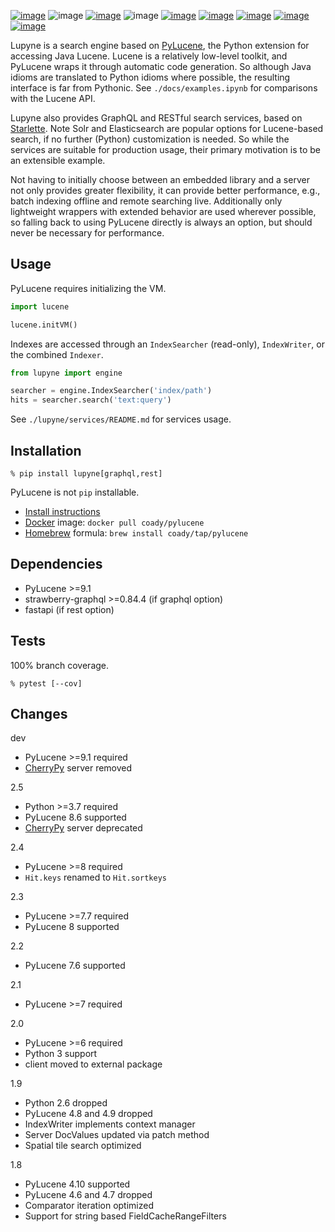 [![image](https://img.shields.io/pypi/v/lupyne.svg)](https://pypi.org/project/lupyne/)
![image](https://img.shields.io/pypi/pyversions/lupyne.svg)
[![image](https://pepy.tech/badge/lupyne)](https://pepy.tech/project/lupyne)
![image](https://img.shields.io/pypi/status/lupyne.svg)
[![image](https://github.com/coady/lupyne/workflows/build/badge.svg)](https://github.com/coady/lupyne/actions)
[![image](https://codecov.io/gh/coady/lupyne/branch/main/graph/badge.svg)](https://codecov.io/gh/coady/lupyne/)
[![image](https://github.com/coady/lupyne/workflows/codeql/badge.svg)](https://github.com/coady/lupyne/security/code-scanning)
[![image](https://img.shields.io/badge/code%20style-black-000000.svg)](https://pypi.org/project/black/)
[![image](http://mypy-lang.org/static/mypy_badge.svg)](http://mypy-lang.org/)

Lupyne is a search engine based on [PyLucene](http://lucene.apache.org/pylucene/), the Python extension for accessing Java Lucene. Lucene is a relatively low-level toolkit, and PyLucene wraps it through automatic code generation. So although Java idioms are translated to Python idioms where possible, the resulting interface is far from Pythonic. See `./docs/examples.ipynb` for comparisons with the Lucene API.

Lupyne also provides GraphQL and RESTful search services, based on [Starlette](https://www.starlette.io). Note Solr and Elasticsearch are popular options for Lucene-based search, if no further (Python) customization is needed. So while the services are suitable for production usage, their primary motivation is to be an extensible example.

Not having to initially choose between an embedded library and a server not only provides greater flexibility, it can provide better performance, e.g., batch indexing offline and remote searching live. Additionally only lightweight wrappers with extended behavior are used wherever possible, so falling back to using PyLucene directly is always an option, but should never be necessary for performance.

## Usage
PyLucene requires initializing the VM.

```python
import lucene

lucene.initVM()
```

Indexes are accessed through an `IndexSearcher` (read-only), `IndexWriter`, or the combined `Indexer`.

```python
from lupyne import engine

searcher = engine.IndexSearcher('index/path')
hits = searcher.search('text:query')
```

See `./lupyne/services/README.md` for services usage.

## Installation
```console
% pip install lupyne[graphql,rest]
```

PyLucene is not `pip` installable.
* [Install instructions](http://lucene.apache.org/pylucene/install.html)
* [Docker](https://hub.docker.com) image: `docker pull coady/pylucene`
* [Homebrew](https://brew.sh) formula: `brew install coady/tap/pylucene`

## Dependencies
* PyLucene >=9.1
* strawberry-graphql >=0.84.4 (if graphql option)
* fastapi (if rest option)

## Tests
100% branch coverage.

```console
% pytest [--cov]
```

## Changes
dev

* PyLucene >=9.1 required
* [CherryPy](https://cherrypy.org) server removed

2.5

* Python >=3.7 required
* PyLucene 8.6 supported
* [CherryPy](https://cherrypy.org) server deprecated

2.4

* PyLucene >=8 required
* `Hit.keys` renamed to `Hit.sortkeys`

2.3

* PyLucene >=7.7 required
* PyLucene 8 supported

2.2

* PyLucene 7.6 supported

2.1

* PyLucene >=7 required

2.0

* PyLucene >=6 required
* Python 3 support
* client moved to external package

1.9

* Python 2.6 dropped
* PyLucene 4.8 and 4.9 dropped
* IndexWriter implements context manager
* Server DocValues updated via patch method
* Spatial tile search optimized

1.8

* PyLucene 4.10 supported
* PyLucene 4.6 and 4.7 dropped
* Comparator iteration optimized
* Support for string based FieldCacheRangeFilters
